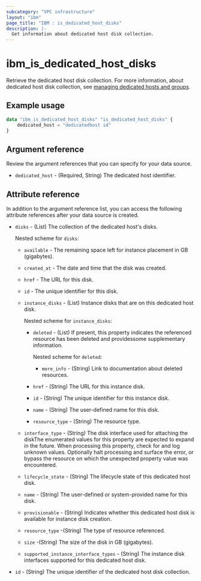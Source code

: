 ```yaml
---
subcategory: "VPC infrastructure"
layout: "ibm"
page_title: "IBM : is_dedicated_host_disks"
description: |-
  Get information about dedicated host disk collection.
---
```


# ibm_is_dedicated_host_disks
Retrieve the dedicated host disk collection. For more information, about dedicated host disk collection, see [managing dedicated hosts and groups](https://cloud.ibm.com/docs/vpc?topic=vpc-manage-dedicated-hosts-groups).

## Example usage

```terraform
data "ibm_is_dedicated_host_disks" "is_dedicated_host_disks" {
	dedicated_host = "dedicatedhost id"
}
```

## Argument reference
Review the argument references that you can specify for your data source. 

- `dedicated_host` - (Required, String) The dedicated host identifier.

## Attribute reference
In addition to the argument reference list, you can access the following attribute references after your data source is created. 

- `disks` - (List) The collection of the dedicated host's disks. 

  Nested scheme for `disks`:
  - `available` - The remaining space left for instance placement in GB (gigabytes).
  - `created_at` - The date and time that the disk was created.
  - `href` - The URL for this disk.
  - `id` - The unique identifier for this disk.
  - `instance_disks` - (List) Instance disks that are on this dedicated host disk. 

    Nested scheme for `instance_disks`:
    - `deleted` - (List) If present, this property indicates the referenced resource has been deleted and providessome supplementary information. 

      Nested scheme for `deleted`:
      - `more_info` - (String) Link to documentation about deleted resources.
    - `href` - (String) The URL for this instance disk.
    - `id` - (String) The unique identifier for this instance disk.
    - `name` - (String) The user-defined name for this disk.
    - `resource_type` - (String) The resource type.
  - `interface_type` - (String) The disk interface used for attaching the diskThe enumerated values for this property are expected to expand in the future. When processing this property, check for and log unknown values. Optionally halt processing and surface the error, or bypass the resource on which the unexpected property value was encountered.
  - `lifecycle_state` - (String) The lifecycle state of this dedicated host disk.
  - `name` - (String) The user-defined or system-provided name for this disk.
  - `provisionable` - (String) Indicates whether this dedicated host disk is available for instance disk creation.
  - `resource_type` -(String) The type of resource referenced.
  - `size` -(String)  The size of the disk in GB (gigabytes).
  - `supported_instance_interface_types` - (String) The instance disk interfaces supported for this dedicated host disk.
- `id` - (String) The unique identifier of the dedicated host disk collection.
